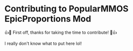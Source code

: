 # Contributing to PopularMMOS EpicProportions Mod

:+1::tada: First off, thanks for taking the time to contribute! :tada::+1:

I really don't know what to put here lol!
